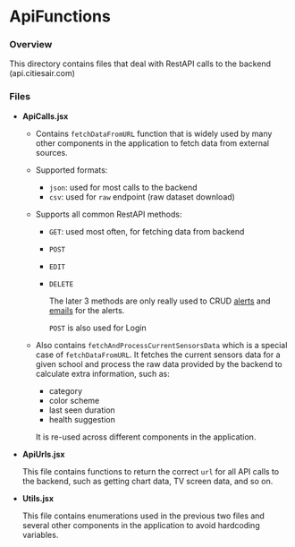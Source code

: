 # ApiFunctions

### Overview

This directory contains files that deal with RestAPI calls to the backend (api.citiesair.com)

### Files

- **ApiCalls.jsx**
  
	- Contains `fetchDataFromURL` function that is widely used by many other components in the application to fetch data from external sources.

  - Supported formats:
    - `json`: used for most calls to the backend
    - `csv`: used for `raw` endpoint (raw dataset download)

  - Supports all common RestAPI methods:
    - `GET`: used most often, for fetching data from backend
    - `POST`
    - `EDIT`
    - `DELETE`

      The later 3 methods are only really used to CRUD [alerts](../../API/src/Components/AirQuality/AirQualityAlerts) and [emails](../../API/src/Components/AirQuality/AirQualityAlerts/EmailsInput.jsx) for the alerts.

      `POST` is also used for Login

  -  Also contains `fetchAndProcessCurrentSensorsData` which is a special case of `fetchDataFromURL`. It fetches the current sensors data for a given school and process the raw data provided by the backend to calculate extra information, such as:
      - category
      - color scheme
      - last seen duration
      - health suggestion
    
      It is re-used across different components in the application.

- **ApiUrls.jsx**

  This file contains functions to return the correct `url` for all API calls to the backend, such as getting chart data, TV screen data, and so on.

- **Utils.jsx**

  This file contains enumerations used in the previous two files and several other components in the application to avoid hardcoding variables.